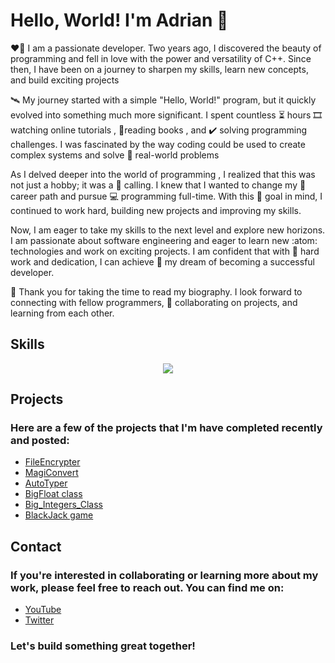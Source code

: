 # Hello, World! I'm Adrian 👋
:heart_on_fire: I am a passionate developer. Two years ago, I discovered the beauty of programming and fell in love with the power and versatility of C++. Since then, I have been on a journey to sharpen my skills, learn new concepts, and build exciting projects

🛰️ My journey started with a simple "Hello, World!" program, but it quickly evolved into something much more significant.
I spent countless :hourglass_flowing_sand: hours :film_strip: watching online tutorials , :open_book:reading books , and :heavy_check_mark: solving programming challenges.
I was fascinated by the way coding could be used to create complex systems and solve :abacus: real-world problems 

As I delved deeper into the world of programming , I realized that this was not just a hobby; it was a :magnet: calling. I knew that I wanted to change my :briefcase: career path and pursue :computer: programming  full-time. 
With this :dart: goal in mind, I continued to work hard, building new projects and improving my skills.

Now, I am eager to take my skills to the next level and explore new horizons. I am passionate about software engineering and eager to learn new :atom: technologies and work on exciting projects. I am confident that with :muscle: hard work and dedication, I can achieve :star_struck: my dream of becoming a successful developer.

:pray: Thank you for taking the time to read my biography. I look forward to connecting with fellow programmers, :handshake: collaborating on projects, and learning from each other.
## Skills
<p align="center">
  <a href="https://skillicons.dev">
    <img src="https://skillicons.dev/icons?i=c,cpp,cs,dotnet,html,visualstudio,vscode,github,ps" />
  </a>
</p>

## Projects
### Here are a few of the projects that I'm have completed recently and posted:
* [FileEncrypter](https://github.com/boroboatza/File-Encrypter)
* [MagiConvert](https://github.com/boroboatza/MagiConvert)
* [AutoTyper](https://github.com/boroboatza/AutoTyper)
* [BigFloat class](https://github.com/boroboatza/BigFloat)
* [Big_Integers_Class](https://github.com/boroboatza/Big_Integers_Class)
* [BlackJack game](https://github.com/boroboatza/BlackJack)<br>
## Contact
### If you're interested in collaborating or learning more about my work, please feel free to reach out. You can find me on:

* [YouTube](https://www.youtube.com/@datahub4326)
* [Twitter](https://twitter.com/Borobotza)
### Let's build something great together!
